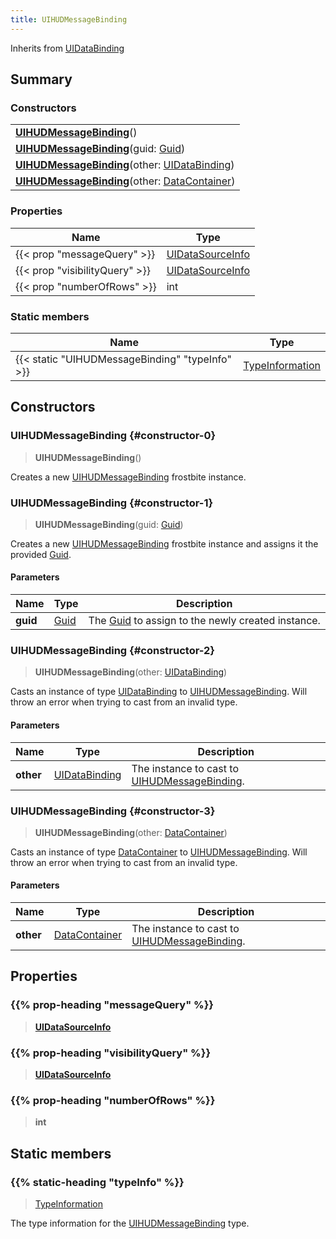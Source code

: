 ```yaml
---
title: UIHUDMessageBinding
---
```


Inherits from 
[UIDataBinding](/vext/ref/fb/uidatabinding)

## Summary
### Constructors
| |
| ----------- |
| **[UIHUDMessageBinding](#constructor-0)**() |
| **[UIHUDMessageBinding](#constructor-1)**(guid: [Guid](/vext/ref/shared/class/guid)) |
| **[UIHUDMessageBinding](#constructor-2)**(other: [UIDataBinding](/vext/ref/fb/uidatabinding)) |
| **[UIHUDMessageBinding](#constructor-3)**(other: [DataContainer](/vext/ref/shared/class/datacontainer)) |

### Properties
| Name | Type |
| ---- | ---- |
| {{< prop "messageQuery" >}} | [UIDataSourceInfo](/vext/ref/fb/uidatasourceinfo) |
| {{< prop "visibilityQuery" >}} | [UIDataSourceInfo](/vext/ref/fb/uidatasourceinfo) |
| {{< prop "numberOfRows" >}} | int |

### Static members
| Name | Type |
| ---- | ---- |
| {{< static "UIHUDMessageBinding" "typeInfo" >}} | [TypeInformation](/vext/ref/shared/class/typeinformation) |

## Constructors
### UIHUDMessageBinding {#constructor-0}
> **UIHUDMessageBinding**()

Creates a new [UIHUDMessageBinding](/vext/ref/fb/uihudmessagebinding) frostbite instance.

### UIHUDMessageBinding {#constructor-1}
> **UIHUDMessageBinding**(guid: [Guid](/vext/ref/shared/class/guid))

Creates a new [UIHUDMessageBinding](/vext/ref/fb/uihudmessagebinding) frostbite instance and assigns it the provided [Guid](/vext/ref/shared/class/guid).

#### Parameters
| Name | Type | Description |
| ---- | ---- | ----------- |
| **guid** | [Guid](/vext/ref/shared/class/guid) | The [Guid](/vext/ref/shared/class/guid) to assign to the newly created instance. |

### UIHUDMessageBinding {#constructor-2}
> **UIHUDMessageBinding**(other: [UIDataBinding](/vext/ref/fb/uidatabinding))

Casts an instance of type [UIDataBinding](/vext/ref/fb/uidatabinding) to [UIHUDMessageBinding](/vext/ref/fb/uihudmessagebinding). Will throw an error when trying to cast from an invalid type.

#### Parameters
| Name | Type | Description |
| ---- | ---- | ----------- |
| **other** | [UIDataBinding](/vext/ref/fb/uidatabinding) | The instance to cast to [UIHUDMessageBinding](/vext/ref/fb/uihudmessagebinding). |

### UIHUDMessageBinding {#constructor-3}
> **UIHUDMessageBinding**(other: [DataContainer](/vext/ref/shared/class/datacontainer))

Casts an instance of type [DataContainer](/vext/ref/shared/class/datacontainer) to [UIHUDMessageBinding](/vext/ref/fb/uihudmessagebinding). Will throw an error when trying to cast from an invalid type.

#### Parameters
| Name | Type | Description |
| ---- | ---- | ----------- |
| **other** | [DataContainer](/vext/ref/shared/class/datacontainer) | The instance to cast to [UIHUDMessageBinding](/vext/ref/fb/uihudmessagebinding). |

## Properties
### {{% prop-heading "messageQuery" %}}
> **[UIDataSourceInfo](/vext/ref/fb/uidatasourceinfo)**

### {{% prop-heading "visibilityQuery" %}}
> **[UIDataSourceInfo](/vext/ref/fb/uidatasourceinfo)**

### {{% prop-heading "numberOfRows" %}}
> **int**

## Static members
### {{% static-heading "typeInfo" %}}
> [TypeInformation](/vext/ref/shared/class/typeinformation)

The type information for the [UIHUDMessageBinding](/vext/ref/fb/uihudmessagebinding) type.

